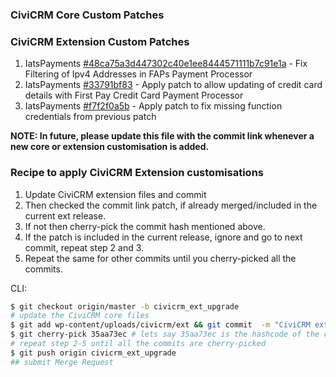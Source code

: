 ### CiviCRM Core Custom Patches

### CiviCRM Extension Custom Patches

1. IatsPayments [#48ca75a3d447302c40e1ee8444571111b7c91e1a](https://lab.jmaconsulting.biz/jma/sace/sace-civicrm-site/-/commit/48ca75a3d447302c40e1ee8444571111b7c91e1a) - Fix Filtering of Ipv4 Addresses in FAPs Payment Processor
2. IatsPayments [#33791bf83](https://lab.jmaconsulting.biz/jma/sace/sace-civicrm-site/-/commit/33791bf8364bf679d52cb2706337520d5b64f8e4) - Apply patch to allow updating of credit card details with First Pay Credit Card Payment Processor
3. IatsPayments [#f7f2f0a5b](https://lab.jmaconsulting.biz/jma/sace/sace-civicrm-site/-/commit/f7f2f0a5b) - Apply patch to fix missing function credentials from previous patch

**NOTE: In future, please update this file with the commit link whenever a new core or extension customisation is added.**

### Recipe to apply CiviCRM Extension customisations
1. Update CiviCRM extension files and commit
2. Then checked the commit link patch, if already merged/included in the current ext release.
3. If not then cherry-pick the commit hash mentioned above.
4. If the patch is included in the current release, ignore and go to next commit, repeat step 2 and 3.
5. Repeat the same for other commits until you cherry-picked all the commits.

CLI:
```sh
$ git checkout origin/master -b civicrm_ext_upgrade
# update the CiviCRM core files
$ git add wp-content/uploads/civicrm/ext && git commit  -m "CiviCRM extension upgrade - Mosaico, CiviVolunteer" wp-content/uploads/civicrm/ext
$ git cherry-pick 35aa73ec # lets say 35aa73ec is the hashcode of the commit that contains one of the civicrm core customization changes
# repeat step 2-5 until all the commits are cherry-picked
$ git push origin civicrm_ext_upgrade
## submit Merge Request
```

